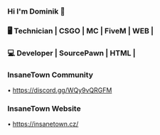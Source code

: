 ### Hi I'm Dominik 👋
### 🖥 Technician | CSGO | MC | FiveM | WEB |
### 💻 Developer | SourcePawn | HTML |

### InsaneTown Community ###
• https://discord.gg/WQy9vQRGFM

### InsaneTown Website ###
• https://insanetown.cz/
